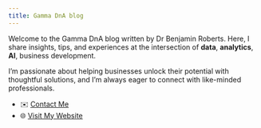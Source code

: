 ```yaml
---
title: Gamma DnA blog
---
```


Welcome to the Gamma DnA blog written by Dr Benjamin Roberts. Here, I share insights, tips, and experiences at the intersection of **data**, **analytics**, **AI**, business development.

I’m passionate about helping businesses unlock their potential with thoughtful solutions, and I’m always eager to connect with like-minded professionals.

- ✉️ [Contact Me](https://www.gamma-dna.co.uk#contact)  
- 🌐 [Visit My Website](https://www.gamma-dna.co.uk)
